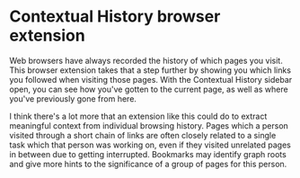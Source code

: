 # Contextual History browser extension

Web browsers have always recorded the history of which pages you visit.
This browser extension takes that a step further by showing you which
links you followed when visiting those pages. With the Contextual
History sidebar open, you can see how you've gotten to the current page,
as well as where you've previously gone from here.

I think there's a lot more that an extension like this could do to
extract meaningful context from individual browsing history. Pages which
a person visited through a short chain of links are often closely
related to a single task which that person was working on, even if they
visited unrelated pages in between due to getting interrupted. Bookmarks
may identify graph roots and give more hints to the significance of a
group of pages for this person.
